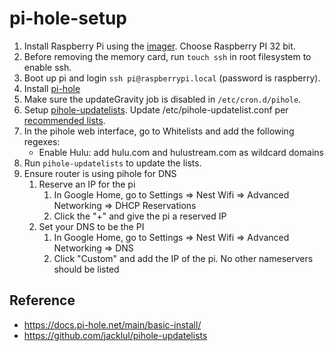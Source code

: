 # pi-hole-setup

1. Install Raspberry Pi using the [imager](https://www.raspberrypi.org/software/). Choose Raspberry PI 32 bit.
1. Before removing the memory card, run `touch ssh` in root filesystem to enable ssh.
1. Boot up pi and login `ssh pi@raspberrypi.local` (password is raspberry).
1. Install [pi-hole](https://docs.pi-hole.net/main/basic-install/)
1. Make sure the updateGravity job is disabled in `/etc/cron.d/pihole`.
1. Setup [pihole-updatelists](https://github.com/jacklul/pihole-updatelists). Update /etc/pihole-updatelist.conf per [recommended lists](https://github.com/jacklul/pihole-updatelists#recommended-lists).
2. In the pihole web interface, go to Whitelists and add the following regexes:
    - Enable Hulu: add hulu.com and hulustream.com as wildcard domains
4. Run `pihole-updatelists` to update the lists.
5. Ensure router is using pihole for DNS
    1. Reserve an IP for the pi
        1. In Google Home, go to Settings => Nest Wifi => Advanced Networking => DHCP Reservations
        1. Click the "+" and give the pi a reserved IP
    1. Set your DNS to be the PI
        1. In Google Home, go to Settings => Nest Wifi => Advanced Networking => DNS
        1. Click "Custom" and add the IP of the pi. No other nameservers should be listed


## Reference

- https://docs.pi-hole.net/main/basic-install/
- https://github.com/jacklul/pihole-updatelists
